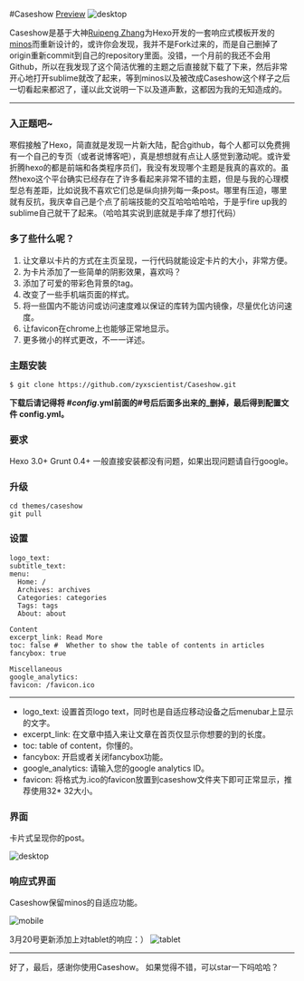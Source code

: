 #Caseshow
[Preview](zyxscientist.github.io)
![desktop](http://7xrjhy.com1.z0.glb.clouddn.com/desktopdemo.png)

Caseshow是基于大神[Ruipeng Zhang](https://github.com/ppoffice)为Hexo开发的一套响应式模板开发的[minos](https://github.com/ppoffice/hexo-theme-minos)而重新设计的，或许你会发现，我并不是Fork过来的，而是自己删掉了origin重新commit到自己的repository里面。没错，一个月前的我还不会用Github，所以在我发现了这个简洁优雅的主题之后直接就下载了下来，然后非常开心地打开sublime就改了起来，等到minos以及被改成Caseshow这个样子之后一切看起来都迟了，谨以此文说明一下以及道声歉，这都因为我的无知造成的。

---
### 入正题吧~

寒假接触了Hexo，简直就是发现一片新大陆，配合github，每个人都可以免费拥有一个自己的专页（或者说博客吧），真是想想就有点让人感觉到激动呢。或许爱折腾hexo的都是前端和各类程序员们，我没有发现哪个主题是我真的喜欢的。虽然hexo这个平台确实已经存在了许多看起来非常不错的主题，但是与我的心理模型总有差距，比如说我不喜欢它们总是纵向排列每一条post。哪里有压迫，哪里就有反抗，我庆幸自己是个点了前端技能的交互哈哈哈哈哈，于是乎fire up我的sublime自己就干了起来。（哈哈其实说到底就是手痒了想打代码）

### 多了些什么呢？

1. 让文章以卡片的方式在主页呈现，一行代码就能设定卡片的大小，非常方便。
2. 为卡片添加了一些简单的阴影效果，喜欢吗？
3. 添加了可爱的带彩色背景的tag。
4. 改变了一些手机端页面的样式。
5. 将一些国内不能访问或访问速度难以保证的库转为国内镜像，尽量优化访问速度。
6. 让favicon在chrome上也能够正常地显示。
7. 更多微小的样式更改，不一一详述。


### 主题安装


``` 
$ git clone https://github.com/zyxscientist/Caseshow.git
```
**下载后请记得将 #_config_.yml前面的#号后后面多出来的_删掉，最后得到配置文件 config.yml。**

### 要求
Hexo 3.0+
Grunt 0.4+
一般直接安装都没有问题，如果出现问题请自行google。

### 升级
```
cd themes/caseshow
git pull
```

### 设置



```Header
logo_text: 
subtitle_text: 
menu:
  Home: /
  Archives: archives
  Categories: categories
  Tags: tags
  About: about

Content
excerpt_link: Read More
toc: false #  Whether to show the table of contents in articles
fancybox: true

Miscellaneous
google_analytics:
favicon: /favicon.ico
```

---


- logo_text: 设置首页logo text，同时也是自适应移动设备之后menubar上显示的文字。
- excerpt_link: 在文章中插入<!-- more -->来让文章在首页仅显示你想要的到的长度。
- toc: table of content，你懂的。
- fancybox: 开启或者关闭fancybox功能。
- google_analytics: 请输入您的google analytics ID。
- favicon: 将格式为.ico的favicon放置到caseshow文件夹下即可正常显示，推荐使用32\* 32大小。


### 界面
卡片式呈现你的post。

![desktop](http://7xrjhy.com1.z0.glb.clouddn.com/desktopdemo.png)


### 响应式界面
Caseshow保留minos的自适应功能。

![mobile](http://7xrjhy.com1.z0.glb.clouddn.com/demomobile.png)

3月20号更新添加上对tablet的响应：）
![tablet](http://7xrjhy.com1.z0.glb.clouddn.com/tabletdemo.png)

---
 好了，最后，感谢你使用Caseshow。
 如果觉得不错，可以star一下吗哈哈？







